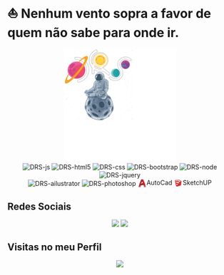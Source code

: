 
 
 <h1>⛵ Nenhum vento sopra a favor de quem não sabe para onde ir.</h1>
 
 
<div  align="center" >   
    <img width="50%" src="https://raw.githubusercontent.com/DouglasRSena/home/803baebdf053b20abd730df870a46f0d41979ac9/DouglasArt.svg" alt="">
</div>
 
 <div align="center" style="display: inline_block" >
  <img align="center" alt="DRS-js" src="https://img.shields.io/badge/JavaScript-F7DF1E?style=for-the-badge&logo=javascript&logoColor=black" />
  <img align="center" alt="DRS-html5" src="https://img.shields.io/badge/HTML5-E34F26?style=for-the-badge&logo=html5&logoColor=white" />
  <img align="center" alt="DRS-css" src="https://img.shields.io/badge/CSS3-1572B6?style=for-the-badge&logo=css3&logoColor=white" />
  <img align="center" alt="DRS-bootstrap" src="https://img.shields.io/badge/Bootstrap-563D7C?style=for-the-badge&logo=bootstrap&logoColor=white" />
  <img align="center" alt="DRS-node" src="https://img.shields.io/badge/Node.js-43853D?style=for-the-badge&logo=node.js&logoColor=white" />
  <img align="center" alt="DRS-jquery" src="https://img.shields.io/badge/jQuery-0769AD?style=for-the-badge&logo=jquery&logoColor=white" />
  <br>
  <img align="center" alt="DRS-ailustrator" src="https://aleen42.github.io/badges/src/illustrator.svg" />
  <img align="center" alt="DRS-photoshop" src="https://aleen42.github.io/badges/src/photoshop.svg" />
  <img align="center" alt="DRS-autocad" height="20px" src="https://raw.githubusercontent.com/DouglasRSena/home/979783ebf7a9757bb7e311af434b8ef8d5e1bb9b/icons8-autocad.svg"/>AutoCad
  <img align="center" alt="DRS-sketchup" height="20px" src="https://raw.githubusercontent.com/DouglasRSena/home/979783ebf7a9757bb7e311af434b8ef8d5e1bb9b/icons8-google-sketchup.svg" />SketchUP
   
</div>
 
 
 ## Redes Sociais
 <div  align="center">
    <a href="https://instagram.com/douglasrsen?utm_medium=copy_link" target="_blank"><img src="https://img.shields.io/badge/-Instagram-%23E4405F?style=for-the-badge&logo=instagram&logoColor=white" target="_blank"></a>
    <a href="https://www.linkedin.com/in/douglas-ribeiro-sena-478b94104/" target="_blank"><img src="https://img.shields.io/badge/-LinkedIn-%230077B5?style=for-the-badge&logo=linkedin&logoColor=white" target="_blank"></a>
</div>
 
## Visitas no meu Perfil  <br>
 <p align="center"> 
   <img alingn="center" src="https://profile-counter.glitch.me/DouglasRSena/count.svg" />
 </p>

</p>
